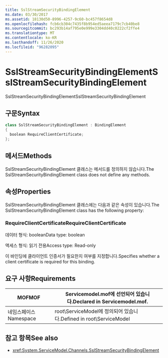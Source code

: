 ```yaml
---
title: SslStreamSecurityBindingElement
ms.date: 03/30/2017
ms.assetid: 18130d50-8996-4257-9c60-bc457f8654d8
ms.openlocfilehash: fcb6cb304c7435f8b954ed5aeea7179c7cb40be8
ms.sourcegitcommit: bc293b14af795e0e999e3304dd40c0222cf2ffe4
ms.translationtype: MT
ms.contentlocale: ko-KR
ms.lasthandoff: 11/26/2020
ms.locfileid: "96282095"
---
```

# <a name="sslstreamsecuritybindingelement"></a><span data-ttu-id="f7d36-102">SslStreamSecurityBindingElement</span><span class="sxs-lookup"><span data-stu-id="f7d36-102">SslStreamSecurityBindingElement</span></span>

<span data-ttu-id="f7d36-103">SslStreamSecurityBindingElement</span><span class="sxs-lookup"><span data-stu-id="f7d36-103">SslStreamSecurityBindingElement</span></span>  
  
## <a name="syntax"></a><span data-ttu-id="f7d36-104">구문</span><span class="sxs-lookup"><span data-stu-id="f7d36-104">Syntax</span></span>  
  
```csharp
class SslStreamSecurityBindingElement : BindingElement  
{  
  boolean RequireClientCertificate;  
};  
```  
  
## <a name="methods"></a><span data-ttu-id="f7d36-105">메서드</span><span class="sxs-lookup"><span data-stu-id="f7d36-105">Methods</span></span>  

 <span data-ttu-id="f7d36-106">SslStreamSecurityBindingElement 클래스는 메서드를 정의하지 않습니다.</span><span class="sxs-lookup"><span data-stu-id="f7d36-106">The SslStreamSecurityBindingElement class does not define any methods.</span></span>  
  
## <a name="properties"></a><span data-ttu-id="f7d36-107">속성</span><span class="sxs-lookup"><span data-stu-id="f7d36-107">Properties</span></span>  

 <span data-ttu-id="f7d36-108">SslStreamSecurityBindingElement 클래스에는 다음과 같은 속성이 있습니다.</span><span class="sxs-lookup"><span data-stu-id="f7d36-108">The SslStreamSecurityBindingElement class has the following property:</span></span>  
  
### <a name="requireclientcertificate"></a><span data-ttu-id="f7d36-109">RequireClientCertificate</span><span class="sxs-lookup"><span data-stu-id="f7d36-109">RequireClientCertificate</span></span>  

 <span data-ttu-id="f7d36-110">데이터 형식: boolean</span><span class="sxs-lookup"><span data-stu-id="f7d36-110">Data type: boolean</span></span>  
  
 <span data-ttu-id="f7d36-111">액세스 형식: 읽기 전용</span><span class="sxs-lookup"><span data-stu-id="f7d36-111">Access type: Read-only</span></span>  
  
 <span data-ttu-id="f7d36-112">이 바인딩에 클라이언트 인증서가 필요한지 여부를 지정합니다.</span><span class="sxs-lookup"><span data-stu-id="f7d36-112">Specifies whether a client certificate is required for this binding.</span></span>  
  
## <a name="requirements"></a><span data-ttu-id="f7d36-113">요구 사항</span><span class="sxs-lookup"><span data-stu-id="f7d36-113">Requirements</span></span>  
  
|<span data-ttu-id="f7d36-114">MOF</span><span class="sxs-lookup"><span data-stu-id="f7d36-114">MOF</span></span>|<span data-ttu-id="f7d36-115">Servicemodel.mof에 선언되어 있습니다.</span><span class="sxs-lookup"><span data-stu-id="f7d36-115">Declared in Servicemodel.mof.</span></span>|  
|---------|-----------------------------------|  
|<span data-ttu-id="f7d36-116">네임스페이스</span><span class="sxs-lookup"><span data-stu-id="f7d36-116">Namespace</span></span>|<span data-ttu-id="f7d36-117">root\ServiceModel에 정의되어 있습니다.</span><span class="sxs-lookup"><span data-stu-id="f7d36-117">Defined in root\ServiceModel</span></span>|  
  
## <a name="see-also"></a><span data-ttu-id="f7d36-118">참고 항목</span><span class="sxs-lookup"><span data-stu-id="f7d36-118">See also</span></span>

- <xref:System.ServiceModel.Channels.SslStreamSecurityBindingElement>
